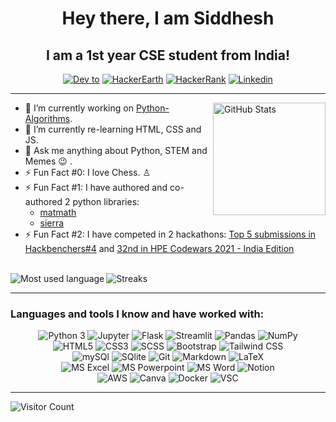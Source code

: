 <h1 align="center"><!-- src="https://raw.githubusercontent.com/MartinHeinz/MartinHeinz/master/wave.gif"><--> Hey there, I am Siddhesh</h1> 
<h2 align="center">I am a 1st year CSE student from India!</h2>

<div align="center">
  <a href="https://dev.to/siddhesh_agarwal" target="_blank"><img alt="Dev to" src="https://img.shields.io/badge/dev.to-0A0A0A?style=for-the-badge&logo=devdotto&logoColor=white"></a>
  <a href="https://www.hackerearth.com/@siddhesh.agarwal" target="_blank"><img alt="HackerEarth" src="https://img.shields.io/badge/HackerEarth-%232C3454.svg?&style=for-the-badge&logo=HackerEarth&logoColor=Blue"></a>
  <a href="https://www.hackerrank.com/Siddhesh_Agarwal" target="_blank"><img alt="HackerRank" src="https://img.shields.io/badge/-Hackerrank-2EC866?style=for-the-badge&logo=HackerRank&logoColor=white"></a>
  <a href="https://www.linkedin.com/in/siddhesh-agarwal-1150b1226/" target="_blank"><img alt="Linkedin" src="https://img.shields.io/badge/LinkedIn-0077B5?style=for-the-badge&logo=linkedin&logoColor=white"></a>
</div>
<hr>
<img src="https://github-readme-stats.vercel.app/api?username=Siddhesh-Agarwal&theme=blue-green" alt="GitHub Stats" height="180" align="right">

- 🔭 I’m currently working on [Python-Algorithms](https://github.com/Siddhesh-Agarwal/Python-Algorithms).
- 🌱 I’m currently re-learning HTML, CSS and JS.
- 💬 Ask me anything about Python, STEM and Memes 😉 .
- ⚡ Fun Fact #0: I love Chess. ♙
- ⚡ Fun Fact #1: I have authored and co-authored 2 python libraries:
  - [matmath](https://pypi.org/project/matmath/)
  - [sierra](https://pypi.org/project/sierra/)
- ⚡ Fun Fact #2: I have competed in 2 hackathons: [Top 5 submissions in Hackbenchers#4](https://www.hackerearth.com/challenges/hackathon/hackbenchers-4/custom-tab/winners/#Winners) and [32nd in HPE Codewars 2021 - India Edition](https://www.codingal.com/competitions/hpe-codewars-2021/leaderboard/)


<br>
<div style="display: inline-block;">
  <img src="https://github-readme-stats.vercel.app/api/top-langs/?username=Siddhesh-Agarwal&theme=blue-green" alt="Most used language">
  <img src="https://github-readme-streak-stats.herokuapp.com/?user=Siddhesh-Agarwal&theme=blue-green" alt="Streaks" align="right">
</div>
<hr>

### Languages and tools I know and have worked with:

<div align="center">
  <img alt="Python 3" src="https://img.shields.io/badge/Python-37709F?style=for-the-badge&logo=python&logoColor=white">
  <img alt="Jupyter" src="https://img.shields.io/badge/Jupyter-F37626.svg?&style=for-the-badge&logo=Jupyter&logoColor=white">
  <!--a><img alt="Django" src="https://img.shields.io/badge/Django-092E20?style=for-the-badge&logo=django&logoColor=white"></a-->
  <img alt="Flask" src="https://img.shields.io/badge/Flask-000000?style=for-the-badge&logo=flask&logoColor=white">
  <img alt="Streamlit" src="https://img.shields.io/badge/Streamlit-FF4B4B?style=for-the-badge&logo=Streamlit&logoColor=white">
  <img alt="Pandas" src="https://img.shields.io/badge/Pandas-2C2D72?style=for-the-badge&logo=pandas&logoColor=white">
  <img alt="NumPy"src="https://img.shields.io/badge/Numpy-777BB4?style=for-the-badge&logo=numpy&logoColor=white">
  <br>
  <img alt="HTML5" src="https://img.shields.io/badge/HTML5-E34F26?style=for-the-badge&logo=html5&logoColor=white">
  <img alt="CSS3" src="https://img.shields.io/badge/CSS3-1572B6?style=for-the-badge&logo=css3&logoColor=white">
  <img alt="SCSS" src="https://img.shields.io/badge/Sass-CC6699?style=for-the-badge&logo=sass&logoColor=white">
  <img alt="Bootstrap" src="https://img.shields.io/badge/Bootstrap-563D7C?style=for-the-badge&logo=bootstrap&logoColor=white">
  <img alt="Tailwind CSS" src="https://img.shields.io/badge/Tailwind_CSS-38B2AC?style=for-the-badge&logo=tailwind-css&logoColor=white">
  <br>
  <img alt="mySQl" src="https://img.shields.io/badge/MySQL-4375cc?&style=for-the-badge&logo=mysql&logoColor=white">
  <img alt="SQlite" src="https://img.shields.io/badge/SQLite-0f80cc?&style=for-the-badge&logo=sqlite&logoColor=white">
  <img alt="Git" src="https://img.shields.io/badge/Git-f05030?&style=for-the-badge&logo=git&logoColor=white">
  <img alt="Markdown" src="https://img.shields.io/badge/-Markdown-0d1017?style=for-the-badge&logo=Markdown&logoColor=white">
  <img alt="LaTeX" src="https://img.shields.io/badge/-LaTeX-008080?style=for-the-badge&logo=LaTeX&logoColor=white">
  <br>
  <img alt="MS Excel" src="https://img.shields.io/badge/Microsoft_Excel-217346?style=for-the-badge&logo=microsoft-excel&logoColor=white">
  <img alt="MS Powerpoint" src="https://img.shields.io/badge/Microsoft_PowerPoint-B7472A?style=for-the-badge&logo=microsoft-powerpoint&logoColor=white">
  <img alt="MS Word" src="https://img.shields.io/badge/Microsoft_Word-2B579A?style=for-the-badge&logo=microsoft-word&logoColor=white">
  <img alt="Notion" src="https://img.shields.io/badge/Notion-FFFFFF?style=for-the-badge&logo=notion&logoColor=black">
  <br>
  <img alt="AWS" src="https://img.shields.io/badge/Amazon_AWS-FF9900?style=for-the-badge&logo=amazonaws&logoColor=white">
  <img alt="Canva" src="https://img.shields.io/badge/Canva-%2300C4CC?&style=for-the-badge&logo=Canva&logoColor=white">
  <img alt="Docker" src="https://img.shields.io/badge/Docker-2CA5E0?style=for-the-badge&logo=docker&logoColor=white">
  <img alt="VSC" src="https://img.shields.io/badge/Visual_Studio_Code-0078D4?style=for-the-badge&logo=visual%20studio%20code&logoColor=white">
</div>
<hr>

![Visitor Count](https://profile-counter.glitch.me/Siddhesh-Agarwal/count.svg)

<!-- My laptop:
<div>
  <img src="https://img.shields.io/badge/acer%20Aspire%207-83B81A?style=for-the-badge&logo=acer&logoColor=white">
  <img src="https://img.shields.io/badge/Intel%20Core_i5_10th-0071C5?style=for-the-badge&logo=intel&logoColor=white">
 <img src="https://img.shields.io/badge/NVIDIA-GTX1650-76B900?style=for-the-badge&logo=nvidia&logoColor=white">
</div> -->
